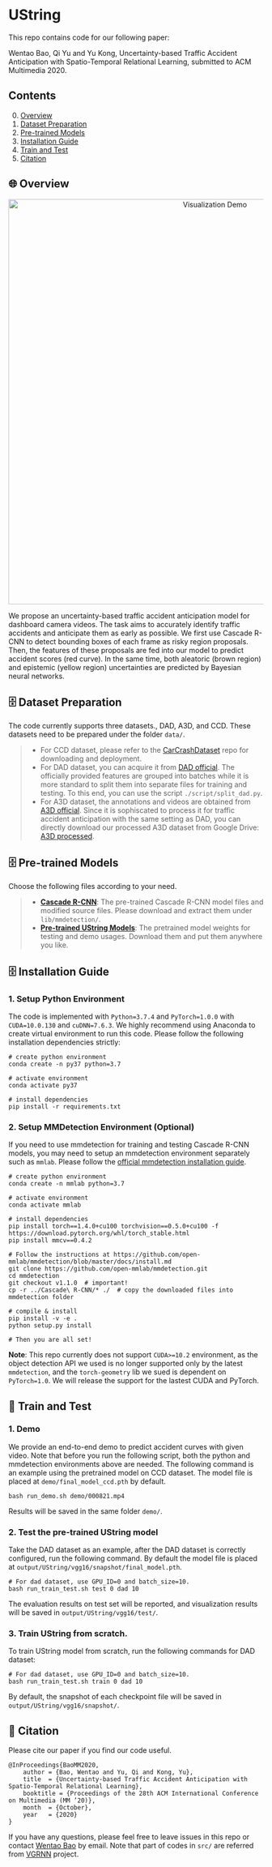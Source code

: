 # UString
This repo contains code for our following paper:

Wentao Bao, Qi Yu and Yu Kong, Uncertainty-based Traffic Accident Anticipation with Spatio-Temporal Relational Learning, submitted to ACM Multimedia 2020.

## Contents
0. [Overview](#overview)
0. [Dataset Preparation](#dataset)
0. [Pre-trained Models](#models)
0. [Installation Guide](#install)
0. [Train and Test](#traintest)
0. [Citation](#citation)

<a name="overview"></a>
## :globe_with_meridians:  Overview 
<div align=center>
  <img src="demo/000821_vis.gif" alt="Visualization Demo" width="800"/>
</div>

We propose an uncertainty-based traffic accident anticipation model for dashboard camera videos. The task aims to accurately identify traffic accidents and anticipate them as early as possible. We first use Cascade R-CNN to detect bounding boxes of each frame as risky region proposals. Then, the features of these proposals are fed into our model to predict accident scores (red curve). In the same time, both aleatoric (brown region) and epistemic (yellow region) uncertainties are predicted by Bayesian neural networks.

<a name="dataset"></a>
## :file_cabinet:  Dataset Preparation

The code currently supports three datasets., DAD, A3D, and CCD. These datasets need to be prepared under the folder `data/`. 

> * For CCD dataset, please refer to the [CarCrashDataset](https://github.com/Cogito2012/CarCrashDataset) repo for downloading and deployment. 
> * For DAD dataset, you can acquire it from [DAD official](https://github.com/smallcorgi/Anticipating-Accidents). The officially provided features are grouped into batches while it is more standard to split them into separate files for training and testing. To this end, you can use the script `./script/split_dad.py`. 
> * For A3D dataset, the annotations and videos are obtained from [A3D official](https://github.com/MoonBlvd/tad-IROS2019). Since it is sophiscated to process it for traffic accident anticipation with the same setting as DAD, you can directly download our processed A3D dataset from Google Drive: [A3D processed](https://drive.google.com/drive/folders/1lnuJ0blnSSSL-BfMW-9mmRJ713UJAxku?usp=sharing).

<a name="models"></a>
## :file_cabinet:  Pre-trained Models

Choose the following files according to your need.

> * [**Cascade R-CNN**](https://drive.google.com/drive/folders/1vUz3HYoAFeu0qGQy7pe51oa41zd0OCQU?usp=sharing): The pre-trained Cascade R-CNN model files and modified source files. Please download and extract them under `lib/mmdetection/`.
> * [**Pre-trained UString Models**](https://drive.google.com/drive/folders/1YaZMXyyl1MVptamu66zrjfLd4doYhi63?usp=sharing): The pretrained model weights for testing and demo usages. Download them and put them anywhere you like.

<a name="install"></a>
## :file_cabinet: Installation Guide

### 1. Setup Python Environment

The code is implemented with `Python=3.7.4` and `PyTorch=1.0.0` with `CUDA=10.0.130` and `cuDNN=7.6.3`. We highly recommend using Anaconda to create virtual environment to run this code. Please follow the following installation dependencies strictly:
```shell
# create python environment
conda create -n py37 python=3.7

# activate environment
conda activate py37

# install dependencies
pip install -r requirements.txt
```

### 2. Setup MMDetection Environment (Optional)

If you need to use mmdetection for training and testing Cascade R-CNN models, you may need to setup an mmdetection environment separately such as `mmlab`. Please follow the [official mmdetection installation guide](https://github.com/open-mmlab/mmdetection/blob/master/docs/install.md).
```shell
# create python environment
conda create -n mmlab python=3.7

# activate environment
conda activate mmlab

# install dependencies
pip install torch==1.4.0+cu100 torchvision==0.5.0+cu100 -f https://download.pytorch.org/whl/torch_stable.html
pip install mmcv==0.4.2

# Follow the instructions at https://github.com/open-mmlab/mmdetection/blob/master/docs/install.md
git clone https://github.com/open-mmlab/mmdetection.git
cd mmdetection
git checkout v1.1.0  # important!
cp -r ../Cascade\ R-CNN/* ./  # copy the downloaded files into mmdetection folder

# compile & install
pip install -v -e .
python setup.py install

# Then you are all set!
```
**Note**: This repo currently does not support `CUDA>=10.2` environment, as the object detection API we used is no longer supported only by the latest `mmdetection`, and the `torch-geometry` lib we sued is dependent on `PyTorch=1.0`. We will release the support for the lastest CUDA and PyTorch. 

<a name="traintest"></a>
## :rocket: Train and Test

### 1. Demo

We provide an end-to-end demo to predict accident curves with given video. Note that before you run the following script, both the python and mmdetection environments above are needed. The following command is an example using the pretrained model on CCD dataset. The model file is placed at `demo/final_model_ccd.pth` by default.

```shell
bash run_demo.sh demo/000821.mp4
```
Results will be saved in the same folder `demo/`.

### 2. Test the pre-trained UString model

Take the DAD dataset as an example, after the DAD dataset is correctly configured, run the following command. By default the model file is placed at `output/UString/vgg16/snapshot/final_model.pth`.
```shell
# For dad dataset, use GPU_ID=0 and batch_size=10.
bash run_train_test.sh test 0 dad 10
```
The evaluation results on test set will be reported, and visualization results will be saved in `output/UString/vgg16/test/`.

### 3. Train UString from scratch.

To train UString model from scratch, run the following commands for DAD dataset:
```shell
# For dad dataset, use GPU_ID=0 and batch_size=10.
bash run_train_test.sh train 0 dad 10
```
By default, the snapshot of each checkpoint file will be saved in `output/UString/vgg16/snapshot/`.


<a name="citation"></a>
## :bookmark_tabs:  Citation

Please cite our paper if you find our code useful.

```
@InProceedings{BaoMM2020,
    author = {Bao, Wentao and Yu, Qi and Kong, Yu},
    title  = {Uncertainty-based Traffic Accident Anticipation with Spatio-Temporal Relational Learning},
    booktitle = {Proceedings of the 28th ACM International Conference on Multimedia (MM ’20)},
    month  = {October},
    year   = {2020}
}
```

If you have any questions, please feel free to leave issues in this repo or contact [Wentao Bao](mailto:wb6219@rit.edu) by email. Note that part of codes in `src/` are referred from [VGRNN](https://github.com/VGraphRNN/VGRNN) project.
